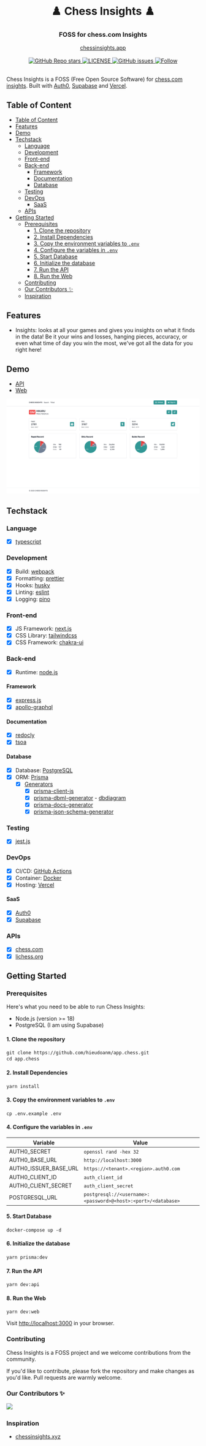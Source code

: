<div align="center">
  <h1 align="center">♟️ Chess Insights ♟️</h1>
  <h3>FOSS for chess.com Insights</h3>
</div>

<div align="center">
  <a href="https://chessinsightsweb.vercel.app">chessinsights.app</a>
</div>

<br/>

<div align="center">
    <a href="https://github.com/hieudoanm/app.chess/stargazers">
        <img alt="GitHub Repo stars" src="https://img.shields.io/github/stars/hieudoanm/app.chess" />
    </a>
    <a href="https://github.com/hieudoanm/app.chess/blob/master/LICENSE">
        <img alt="LICENSE" src="https://img.shields.io/badge/license-GNUV3-red" />
    </a>
    <a href="https://github.com/hieudoanm/app.chess/issues">
        <img src="https://img.shields.io/github/issues/hieudoanm/app.chess" alt="GitHub issues" />
    </a>
    <a href="https://twitter.com/hieudoanm">
        <img alt="Follow" src="https://img.shields.io/twitter/follow/hieudoanm" />
    </a>
</div>

<br/>

Chess Insights is a FOSS (Free Open Source Software) for [chess.com insights](https://www.chess.com/insights/hikaru). Built with [Auth0](https://auth0.com/), [Supabase](https://supabase.com) and [Vercel](https://vercel.com/).

## Table of Content

- [Table of Content](#table-of-content)
- [Features](#features)
- [Demo](#demo)
- [Techstack](#techstack)
  - [Language](#language)
  - [Development](#development)
  - [Front-end](#front-end)
  - [Back-end](#back-end)
    - [Framework](#framework)
    - [Documentation](#documentation)
    - [Database](#database)
  - [Testing](#testing)
  - [DevOps](#devops)
    - [SaaS](#saas)
  - [APIs](#apis)
- [Getting Started](#getting-started)
  - [Prerequisites](#prerequisites)
    - [1. Clone the repository](#1-clone-the-repository)
    - [2. Install Dependencies](#2-install-dependencies)
    - [3. Copy the environment variables to `.env`](#3-copy-the-environment-variables-to-env)
    - [4. Configure the variables in `.env`](#4-configure-the-variables-in-env)
    - [5. Start Database](#5-start-database)
    - [6. Initialize the database](#6-initialize-the-database)
    - [7. Run the API](#7-run-the-api)
    - [8. Run the Web](#8-run-the-web)
  - [Contributing](#contributing)
  - [Our Contributors ✨](#our-contributors-)
  - [Inspiration](#inspiration)

## Features

- Insights: looks at all your games and gives you insights on what it finds in the data! Be it your wins and losses, hanging pieces, accuracy, or even what time of day you win the most, we've got all the data for you right here!

## Demo

- [API](https://chessinsightsapi.vercel.app/)
- [Web](https://chessinsightsweb.vercel.app/)

![demo](./images/demo.png)

## Techstack

### Language

- [x] [typescript](https://www.typescriptlang.org/)

### Development

- [x] Build: [webpack](https://webpack.js.org/)
- [x] Formatting: [prettier](https://prettier.io/)
- [x] Hooks: [husky](https://typicode.github.io/husky/)
- [x] Linting: [eslint](https://eslint.org/)
- [x] Logging: [pino](https://getpino.io/)

### Front-end

- [x] JS Framework: [next.js](https://nextjs.org/)
- [x] CSS Library: [tailwindcss](https://tailwindcss.com/)
- [x] CSS Framework: [chakra-ui](https://chakra-ui.com/)

### Back-end

- [x] Runtime: [node.js](https://nodejs.org/en)

#### Framework

- [x] [express.js](https://expressjs.com/)
- [x] [apollo-graphql](https://www.apollographql.com/)

#### Documentation

- [x] [redocly](https://redocly.com/)
- [x] [tsoa](https://tsoa-community.github.io/docs/)

#### Database

- [x] Database: [PostgreSQL](https://www.postgresql.org/)
- [x] ORM: [Prisma](https://www.prisma.io/)
  - [x] [Generators](https://www.prisma.io/docs/concepts/components/prisma-schema/generators)
    - [x] [prisma-client-js](https://www.prisma.io/docs/concepts/components/prisma-client)
    - [x] [prisma-dbml-generator](https://github.com/notiz-dev/prisma-dbml-generator) - [dbdiagram](https://dbdiagram.io)
    - [x] [prisma-docs-generator](https://github.com/pantharshit00/prisma-docs-generator)
    - [x] [prisma-json-schema-generator](https://github.com/valentinpalkovic/prisma-json-schema-generator)

### Testing

- [x] [jest.js](https://jestjs.io/)

### DevOps

- [x] CI/CD: [GitHub Actions](https://github.com/features/actions)
- [x] Container: [Docker](https://docker.com)
- [x] Hosting: [Vercel](https://vercel.com/)

#### SaaS

- [x] [Auth0](https://auth0.com)
- [x] [Supabase](https://supabase.com)

### APIs

- [x] [chess.com](https://chess.com)
- [x] [lichess.org](https://lichess.org)

## Getting Started

### Prerequisites

Here's what you need to be able to run Chess Insights:

- Node.js (version >= 18)
- PostgreSQL (I am using Supabase)

#### 1. Clone the repository

```shell
git clone https://github.com/hieudoanm/app.chess.git
cd app.chess
```

#### 2. Install Dependencies

```shell
yarn install
```

#### 3. Copy the environment variables to `.env`

```shell
cp .env.example .env
```

#### 4. Configure the variables in `.env`

| Variable              | Value                                                         |
| --------------------- | ------------------------------------------------------------- |
| AUTH0_SECRET          | `openssl rand -hex 32`                                        |
| AUTH0_BASE_URL        | `http://localhost:3000`                                       |
| AUTH0_ISSUER_BASE_URL | `https://<tenant>.<region>.auth0.com`                         |
| AUTH0_CLIENT_ID       | `auth_client_id`                                              |
| AUTH0_CLIENT_SECRET   | `auth_client_secret`                                          |
| POSTGRESQL_URL        | `postgresql://<username>:<password>@<host>:<port>/<database>` |

#### 5. Start Database

```shell
docker-compose up -d
```

#### 6. Initialize the database

```shell
yarn prisma:dev
```

#### 7. Run the API

```shell
yarn dev:api
```

#### 8. Run the Web

```shell
yarn dev:web
```

Visit [http://localhost:3000](http://localhost:3000) in your browser.

### Contributing

Chess Insights is a FOSS project and we welcome contributions from the community.

If you'd like to contribute, please fork the repository and make changes as you'd like. Pull requests are warmly welcome.

### Our Contributors ✨

<a href="https://github.com/hieudoanm/app.chess/graphs/contributors">
  <img src="https://contrib.rocks/image?repo=hieudoanm/app.chess" />
</a>

### Inspiration

- [chessinsights.xyz](https://chessinsights.xyz/)
